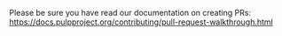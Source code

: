 Please be sure you have read our documentation on creating PRs:
https://docs.pulpproject.org/contributing/pull-request-walkthrough.html
